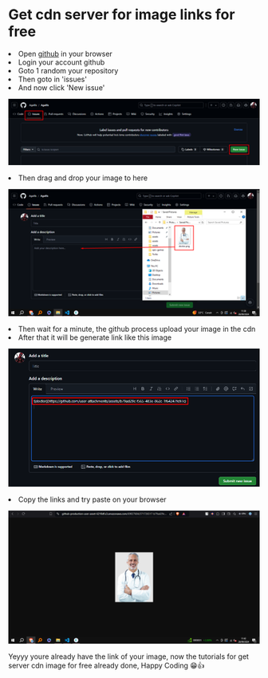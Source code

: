 # Get cdn server for image links for free

<li> Open <a href='https://github.com/'>github</a> in your browser
<li> Login your account github
<li> Goto 1 random your repository
<li> Then goto in 'issues'
<li> And now click 'New issue'
<br>

![alt text](assets/image.png)

<li> Then drag and drop your image to here <br>

![alt text](assets/image-1.png)

<li> Then wait for a minute, the github process upload your image in the cdn
<li> After that it will be generate link like this image

![alt text](assets/image-2.png)

<li> Copy the links and try paste on your browser

![alt text](assets/image-3.png)

Yeyyy youre already have the link of your image, now the tutorials for get server cdn image for free already done, Happy Coding 😁👍
